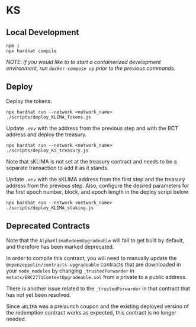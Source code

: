 # KS

## Local Development

```
npm i
npx hardhat compile
```

_NOTE: if you would like to to start a containerized development environment, run `docker-compose up` prior to the previous commands._

## Deploy

Deploy the tokens.
```
npx hardhat run --network <network_name> ./scripts/deploy_KLIMA_Tokens.js
```

Update `.env` with the address from the previous step and with the BCT
address and deploy the treasury.
```
npx hardhat run --network <network_name> ./scripts/deploy_KS_treasury.js
```
Note that sKLIMA is not set at the treasury contract and needs to be a separate
transaction to add it as it stands.

Update `.env` with the sKLIMA address from the first step and the treasury
address from the previous step. Also, configure the desired parameters for
the first epoch number, block, and epoch length in the deploy script below.
```
npx hardhat run --network <network_name> ./scripts/deploy_KLIMA_staking.js
```

## Deprecated Contracts

Note that the `AlphaKlimaRedeemUpgradeable` will fail to get built by default, and therefore has been marked deprecated.

In order to compile this contract, you will need to manually update the `@openzeppelin/contracts-upgradeable`
contracts that are downloaded in your `node_modules` by changing `_trustedForwarder`
in `metatx/ERC2771ContextUpgradeable.sol` from a private to a public address.

There is another issue related to the `_trustedForwarder` in that contract that has not yet been resolved.

Since `aKLIMA` was a prelaunch coupon and the existing deployed versino of the redemption contract works as expected, this contract is no longer needed.
